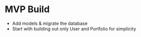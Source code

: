 # MVP Build

   - Add models & migrate the database
   - Start with building out only User and Portfolio for simplicity
